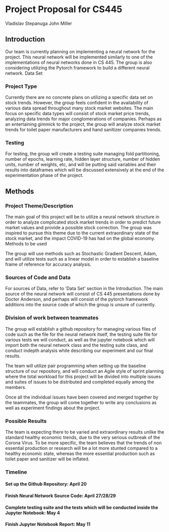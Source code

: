 # Project Proposal for CS445

Vladislav Stepanuga
John Miller

## Introduction

Our team is currently planning on implementing a neural network for the project. This neural network will be implemented similarly to one of the implementations of neural networks done in CS 445. The group is also considering utilizing the Pytorch framework to build a different neural network.
Data Set

### Project Type

Currently there are no concrete plans on utilizing a specific data set on stock trends. However, the group feels confident in the availability of various data spread throughout many stock market websites. The main focus on specific data types will consist of stock market price trends, analyzing data trends for major conglomerations of companies. Perhaps as an entertaining gimmick to the project, the group will analyze stock market trends for toilet paper manufacturers and hand sanitizer companies trends.

### Testing

For testing, the group will create a testing suite managing fold partitioning, number of epochs, learning rate, hidden layer structure, number of hidden units, number of weights, etc, and will be putting said variables and their results into dataframes which will be discussed extensively at the end of the experimentation phase of the project.

## Methods
 ### Project Theme/Description

The main goal of this project will be to utilize a neural network structure in order to analyze complicated stock market trends in order to predict future market values and provide a possible stock correction. The group was inspired to pursue this theme due to the current extraordinary state of the stock market, and the impact COVID-19 has had on the global economy.
Methods to be used

The group will use methods such as Stochastic Gradient Descent, Adam, and will utilize tests such as a linear model in order to establish a baseline frame of reference for accuracy analysis.

### Sources of Code and Data

For sources of Data, refer to 'Data Set' section in the Introduction. The main source of the neural network will consist of CS 445 presentations done by Doctor Anderson, and perhaps will consist of the pytorch framework additions into the source code of which the group is unsure of currently.

### Division of work between teammates

The group will establish a github repository for managing various files of code such as the file for the neural network itself, the testing suite file for various tests we will conduct, as well as the jupyter notebook which will import both the neural network class and the testing suite class, and conduct indepth analysis while describing our experiment and our final results.

The team will utilize pair programming when setting up the baseline structure of our repository, and will conduct an Agile style of sprint planning where the total workload for this project will be divided into multiple issues and suites of issues to be distributed and completed equally among the members.

Once all the individual issues have been covered and merged together by the teammates, the group will come together to write any conclusions as well as experiment findings about the project.

### Possible Results

The team is expecting there to be varied and extraordinary results unlike the standard healthy economic trends, due to the very serious outbreak of the Corona Virus. To be more specific, the team believes that the trends of non essential production or research will be a lot more stunted compared to a healthy economic state, whereas the more essential production such as toilet paper and sanitizer will be inflated.

### Timeline
 #### Set up the Github Repository: April 20
 #### Finish Neural Network Source Code: April 27/28/29
 #### Complete testing suite and the tests which will be conducted inside the Jupyter Notebook: May 4
 #### Finish Jupyter Notebook Report: May 11
